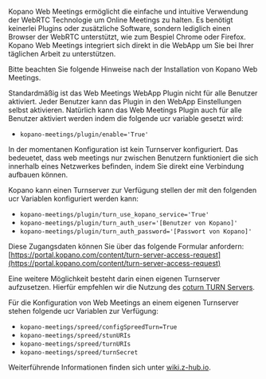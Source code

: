 Kopano Web Meetings ermöglicht die einfache und intuitive Verwendung der WebRTC Technologie um Online Meetings zu halten. Es benötigt keinerlei Plugins oder zusätzliche Software, sondern lediglich einen Browser der WebRTC unterstützt, wie zum Bespiel Chrome oder Firefox. Kopano Web Meetings integriert sich direkt in die WebApp um Sie bei Ihrer täglichen Arbeit zu unterstützen.

Bitte beachten Sie folgende Hinweise nach der Installation von Kopano Web Meetings.

Standardmäßig ist das Web Meetings WebApp Plugin nicht für alle Benutzer aktiviert. Jeder Benutzer kann das Plugin in den WebApp Einstellungen selbst aktivieren. Natürlich kann das Web Meetings Plugin auch für alle Benutzer aktiviert werden indem die folgende ucr variable gesetzt wird:

*   `kopano-meetings/plugin/enable='True'`

In der momentanen Konfiguration ist kein Turnserver konfiguriert. Das bedeuetet, dass web meetings nur zwischen Benutzern funktioniert die sich innerhalb eines Netzwerkes befinden, indem Sie direkt eine Verbindung aufbauen können.

Kopano kann einen Turnserver zur Verfügung stellen der mit den folgenden ucr Variablen konfiguriert werden kann:

*   `kopano-meetings/plugin/turn_use_kopano_service='True'`
*   `kopano-meetings/plugin/turn_auth_user='[Benutzer von Kopano]'`
*   `kopano-meetings/plugin/turn_auth_password='[Passwort von Kopano]'`

Diese Zugangsdaten können Sie über das folgende Formular anfordern: [https://portal.kopano.com/content/turn-server-access-request](https://portal.kopano.com/content/turn-server-access-request)

Eine weitere Möglichkeit besteht darin einen eigenen Turnserver aufzusetzen. Hierfür empfehlen wir die Nutzung des [coturn TURN Servers](https://github.com/coturn/coturn/wiki/Downloads).

Für die Konfiguration von Web Meetings an einem eigenen Turnserver stehen folgende ucr Variablen zur Verfügung:

*   `kopano-meetings/spreed/configSpreedTurn=True`
*   `kopano-meetings/spreed/stunURIs`
*   `kopano-meetings/spreed/turnURIs`
*   `kopano-meetings/spreed/turnSecret`

Weiterführende Informationen finden sich unter [wiki.z-hub.io](https://wiki.z-hub.io/display/K4U/Setting+up+Kopano+Web+Weetings).
